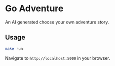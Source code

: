 # Go Adventure

An AI generated choose your own adventure story.

## Usage

```sh
make run
```

Navigate to `http://localhost:5000` in your browser.
